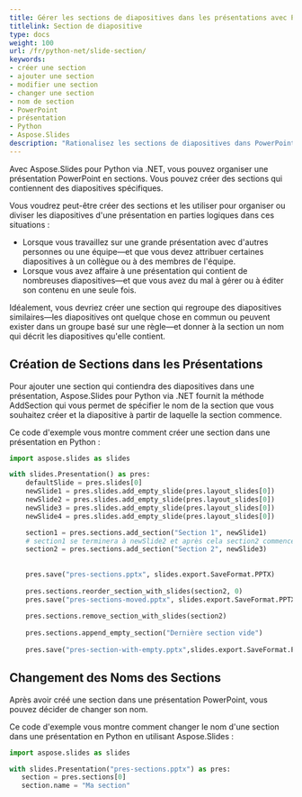 ```yaml
---
title: Gérer les sections de diapositives dans les présentations avec Python
titlelink: Section de diapositive
type: docs
weight: 100
url: /fr/python-net/slide-section/
keywords:
- créer une section
- ajouter une section
- modifier une section
- changer une section
- nom de section
- PowerPoint
- présentation
- Python
- Aspose.Slides
description: "Rationalisez les sections de diapositives dans PowerPoint et OpenDocument avec Aspose.Slides for Python via .NET — divisez, renommez et réorganisez pour optimiser les flux de travail PPTX et ODP."
---
```


Avec Aspose.Slides pour Python via .NET, vous pouvez organiser une présentation PowerPoint en sections. Vous pouvez créer des sections qui contiennent des diapositives spécifiques.

Vous voudrez peut-être créer des sections et les utiliser pour organiser ou diviser les diapositives d'une présentation en parties logiques dans ces situations :

- Lorsque vous travaillez sur une grande présentation avec d'autres personnes ou une équipe—et que vous devez attribuer certaines diapositives à un collègue ou à des membres de l'équipe.
- Lorsque vous avez affaire à une présentation qui contient de nombreuses diapositives—et que vous avez du mal à gérer ou à éditer son contenu en une seule fois.

Idéalement, vous devriez créer une section qui regroupe des diapositives similaires—les diapositives ont quelque chose en commun ou peuvent exister dans un groupe basé sur une règle—et donner à la section un nom qui décrit les diapositives qu'elle contient.

## Création de Sections dans les Présentations

Pour ajouter une section qui contiendra des diapositives dans une présentation, Aspose.Slides pour Python via .NET fournit la méthode AddSection qui vous permet de spécifier le nom de la section que vous souhaitez créer et la diapositive à partir de laquelle la section commence.

Ce code d'exemple vous montre comment créer une section dans une présentation en Python :

```py
import aspose.slides as slides

with slides.Presentation() as pres:
    defaultSlide = pres.slides[0]
    newSlide1 = pres.slides.add_empty_slide(pres.layout_slides[0])
    newSlide2 = pres.slides.add_empty_slide(pres.layout_slides[0])
    newSlide3 = pres.slides.add_empty_slide(pres.layout_slides[0])
    newSlide4 = pres.slides.add_empty_slide(pres.layout_slides[0])

    section1 = pres.sections.add_section("Section 1", newSlide1)
    # section1 se terminera à newSlide2 et après cela section2 commencera 
    section2 = pres.sections.add_section("Section 2", newSlide3) 
      
    
    pres.save("pres-sections.pptx", slides.export.SaveFormat.PPTX)
    
    pres.sections.reorder_section_with_slides(section2, 0)
    pres.save("pres-sections-moved.pptx", slides.export.SaveFormat.PPTX)
    
    pres.sections.remove_section_with_slides(section2)
    
    pres.sections.append_empty_section("Dernière section vide")
    
    pres.save("pres-section-with-empty.pptx",slides.export.SaveFormat.PPTX)
```

## Changement des Noms des Sections

Après avoir créé une section dans une présentation PowerPoint, vous pouvez décider de changer son nom.

Ce code d'exemple vous montre comment changer le nom d'une section dans une présentation en Python en utilisant Aspose.Slides :

```py
import aspose.slides as slides

with slides.Presentation("pres-sections.pptx") as pres:
   section = pres.sections[0]
   section.name = "Ma section"
```